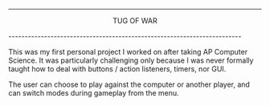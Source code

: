 ------------------------------------------------------------------------
<p align="center"> TUG OF WAR </p>
------------------------------------------------------------------------

This was my first personal project I worked on after taking AP Computer Science. It was particularly challenging only because I was never formally taught how to deal with buttons / action listeners, timers, nor GUI. 

The user can choose to play against the computer or another player, and can switch modes during gameplay from the menu.
